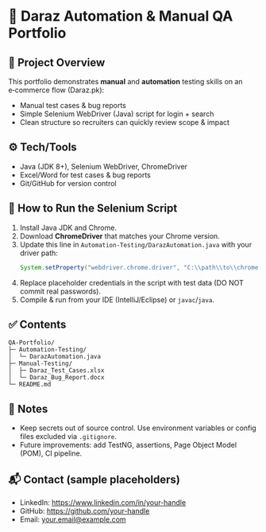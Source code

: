 # 🛒 Daraz Automation & Manual QA Portfolio

## 📌 Project Overview
This portfolio demonstrates **manual** and **automation** testing skills on an e‑commerce flow (Daraz.pk):
- Manual test cases & bug reports
- Simple Selenium WebDriver (Java) script for login + search
- Clean structure so recruiters can quickly review scope & impact

## ⚙️ Tech/Tools
- Java (JDK 8+), Selenium WebDriver, ChromeDriver
- Excel/Word for test cases & bug reports
- Git/GitHub for version control

## 🚀 How to Run the Selenium Script
1. Install Java JDK and Chrome.
2. Download **ChromeDriver** that matches your Chrome version.
3. Update this line in `Automation-Testing/DarazAutomation.java` with your driver path:
   ```java
   System.setProperty("webdriver.chrome.driver", "C:\\path\\to\\chromedriver.exe");
   ```
4. Replace placeholder credentials in the script with test data (DO NOT commit real passwords).
5. Compile & run from your IDE (IntelliJ/Eclipse) or `javac`/`java`.

## ✅ Contents
```
QA-Portfolio/
├─ Automation-Testing/
│  └─ DarazAutomation.java
├─ Manual-Testing/
│  ├─ Daraz_Test_Cases.xlsx
│  └─ Daraz_Bug_Report.docx
└─ README.md
```

## 🌟 Notes
- Keep secrets out of source control. Use environment variables or config files excluded via `.gitignore`.
- Future improvements: add TestNG, assertions, Page Object Model (POM), CI pipeline.

## 📬 Contact (sample placeholders)
- LinkedIn: https://www.linkedin.com/in/your-handle
- GitHub: https://github.com/your-handle
- Email: your.email@example.com